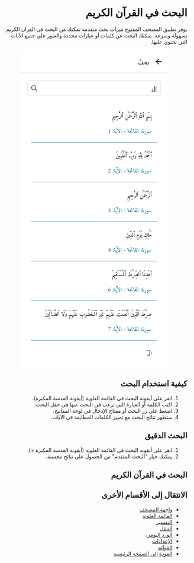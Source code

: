 <style>
  body { direction: rtl; text-align: right; }
  img {
    display: block;
    margin: 0 auto;
    max-width: 100%;
    height: auto;
  }
</style>

# البحث في القرآن الكريم

يوفر تطبيق المصحف المفتوح ميزات بحث متقدمة تمكنك من البحث في القرآن الكريم بسهولة وسرعة. يمكنك البحث عن كلمات أو عبارات محددة والعثور على جميع الآيات التي تحتوي عليها.

![واجهة البحث](https://raw.githubusercontent.com/adelpro/open-mushaf-native/main/screenshots/search-screen.png)

## كيفية استخدام البحث

1. انقر على أيقونة البحث في القائمة العلوية (أيقونة العدسة المكبرة).
2. اكتب الكلمة أو العبارة التي ترغب في البحث عنها في حقل البحث.
3. اضغط على زر البحث أو مفتاح الإدخال في لوحة المفاتيح.
4. ستظهر نتائج البحث مع تمييز الكلمات المطابقة في الآيات.

## البحث الدقيق

1. انقر على أيقونة البحث في القائمة العلوية (أيقونة العدسة المكبرة +).
2. يمكنك خيار "البحث المتقدم" من الحصول على نتائج محسنة.

## البحث في القرآن الكريم

## الانتقال إلى الأقسام الأخرى

- [واجهة المصحف](./mushaf_interface.md)
- [القائمة العلوية](./top_menu.md)
- [التفسير](./tafseer.md)
- [التنقل](./navigation.md)
- [الورد اليومي](./tracker.md)
- [الإعدادات](./settings.md)
- [القوائم](./lists.md)
- [العودة إلى الصفحة الرئيسية](./README.md)
